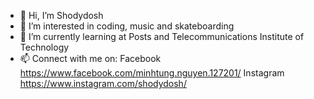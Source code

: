 - 👋 Hi, I’m Shodydosh
- 👀 I’m interested in coding, music and skateboarding
- 💞️ I’m currently learning at Posts and Telecommunications Institute of Technology
- 📫 Connect with me on:
  Facebook
  https://www.facebook.com/minhtung.nguyen.127201/
  Instagram
  https://www.instagram.com/shodydosh/
  

<!---
Shodydosh/Shodydosh is a ✨ special ✨ repository because its `README.md` (this file) appears on your GitHub profile.
You can click the Preview link to take a look at your changes.
--->
